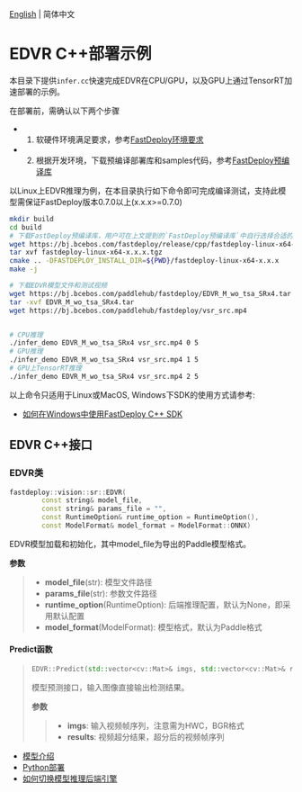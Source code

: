 [English](README.md) | 简体中文
# EDVR C++部署示例

本目录下提供`infer.cc`快速完成EDVR在CPU/GPU，以及GPU上通过TensorRT加速部署的示例。

在部署前，需确认以下两个步骤

- 1. 软硬件环境满足要求，参考[FastDeploy环境要求](../../../../../docs/cn/build_and_install/download_prebuilt_libraries.md)  
- 2. 根据开发环境，下载预编译部署库和samples代码，参考[FastDeploy预编译库](../../../../../docs/cn/build_and_install/download_prebuilt_libraries.md)

以Linux上EDVR推理为例，在本目录执行如下命令即可完成编译测试，支持此模型需保证FastDeploy版本0.7.0以上(x.x.x>=0.7.0)

```bash
mkdir build
cd build
# 下载FastDeploy预编译库，用户可在上文提到的`FastDeploy预编译库`中自行选择合适的版本使用
wget https://bj.bcebos.com/fastdeploy/release/cpp/fastdeploy-linux-x64-x.x.x.tgz
tar xvf fastdeploy-linux-x64-x.x.x.tgz
cmake .. -DFASTDEPLOY_INSTALL_DIR=${PWD}/fastdeploy-linux-x64-x.x.x
make -j

# 下载EDVR模型文件和测试视频
wget https://bj.bcebos.com/paddlehub/fastdeploy/EDVR_M_wo_tsa_SRx4.tar
tar -xvf EDVR_M_wo_tsa_SRx4.tar
wget https://bj.bcebos.com/paddlehub/fastdeploy/vsr_src.mp4


# CPU推理
./infer_demo EDVR_M_wo_tsa_SRx4 vsr_src.mp4 0 5
# GPU推理
./infer_demo EDVR_M_wo_tsa_SRx4 vsr_src.mp4 1 5
# GPU上TensorRT推理
./infer_demo EDVR_M_wo_tsa_SRx4 vsr_src.mp4 2 5
```

以上命令只适用于Linux或MacOS, Windows下SDK的使用方式请参考:  
- [如何在Windows中使用FastDeploy C++ SDK](../../../../../docs/cn/faq/use_sdk_on_windows.md)

## EDVR C++接口

### EDVR类

```c++
fastdeploy::vision::sr::EDVR(
        const string& model_file,
        const string& params_file = "",
        const RuntimeOption& runtime_option = RuntimeOption(),
        const ModelFormat& model_format = ModelFormat::ONNX)
```

EDVR模型加载和初始化，其中model_file为导出的Paddle模型格式。

**参数**

> * **model_file**(str): 模型文件路径
> * **params_file**(str): 参数文件路径
> * **runtime_option**(RuntimeOption): 后端推理配置，默认为None，即采用默认配置
> * **model_format**(ModelFormat): 模型格式，默认为Paddle格式

#### Predict函数

> ```c++
> EDVR::Predict(std::vector<cv::Mat>& imgs, std::vector<cv::Mat>& results)
> ```
>
> 模型预测接口，输入图像直接输出检测结果。
>
> **参数**
>
> > * **imgs**: 输入视频帧序列，注意需为HWC，BGR格式
> > * **results**: 视频超分结果，超分后的视频帧序列

- [模型介绍](../../)
- [Python部署](../python)
- [如何切换模型推理后端引擎](../../../../../docs/cn/faq/how_to_change_backend.md)
